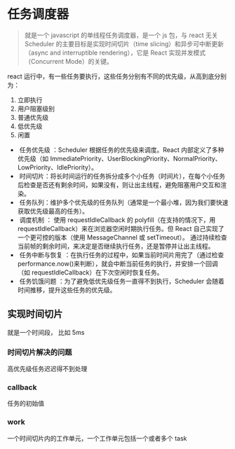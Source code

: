 # 任务调度器

> 就是一个 javascript 的单线程任务调度器，是一个 js 包，与 react 无关
> Scheduler 的主要目标是实现时间切片（time slicing）和异步可中断更新（async and interruptible rendering），它是 React 实现并发模式（Concurrent Mode）的关键。

react 运行中，有一些任务要执行，这些任务分别有不同的优先级，从高到底分别为：

1. 立即执行
2. 用户阻塞级别
3. 普通优先级
4. 低优先级
5. 闲置

- ​ 任务优先级 ​：Scheduler 根据任务的优先级来调度。React 内部定义了多种优先级（如 ImmediatePriority、UserBlockingPriority、NormalPriority、LowPriority、IdlePriority）。
- ​ 时间切片 ​：将长时间运行的任务拆分成多个小任务（时间片），在每个小任务后检查是否还有剩余时间，如果没有，则让出主线程，避免阻塞用户交互和渲染。
- ​ 任务队列 ​：维护多个优先级的任务队列（通常是一个最小堆，因为我们要快速获取优先级最高的任务）。
- ​ 调度机制 ​：
  使用 requestIdleCallback 的 polyfill（在支持的情况下，用 requestIdleCallback）来在浏览器空闲时期执行任务。但 React 自己实现了一个更可控的版本（使用 MessageChannel 或 setTimeout）。
  通过持续检查当前帧的剩余时间，来决定是否继续执行任务，还是暂停并让出主线程。
- ​ 任务中断与恢复 ​：在执行任务的过程中，如果当前时间片用完了（通过检查 performance.now()来判断），就会中断当前任务的执行，并安排一个回调（如 requestIdleCallback）在下次空闲时恢复任务。
- ​ 任务饥饿问题 ​：为了避免低优先级任务一直得不到执行，Scheduler 会随着时间推移，提升这些任务的优先级。

## 实现时间切片

就是一个时间段， 比如 5ms

### 时间切片解决的问题

高优先级任务迟迟得不到处理

### callback

任务的初始值

### work

一个时间切片内的工作单元，一个工作单元包括一个或者多个 task
